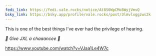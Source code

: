 ```yaml
---
fedi_link: https://fedi.vale.rocks/notice/At8S0WpCMo8WyjVmvQ
bsky_link: https://bsky.app/profile/vale.rocks/post/3lmvlxggzws2k
---
```


This is one of the best things I've ever had the privilege of hearing.

_🎵 Give JXL a chaaancee 🎵_

<https://www.youtube.com/watch?v=VJaa1Le4W7c>
